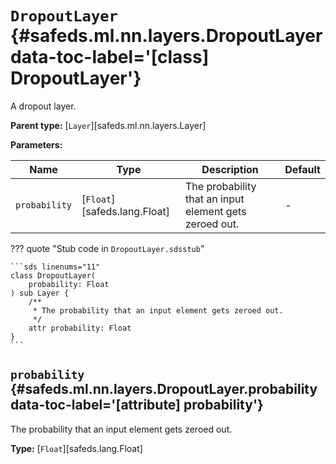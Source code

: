 [//]: # (DO NOT EDIT THIS FILE DIRECTLY. Instead, edit the corresponding stub file and execute `npm run docs:api`.)

# <code class="doc-symbol doc-symbol-class"></code> `DropoutLayer` {#safeds.ml.nn.layers.DropoutLayer data-toc-label='[class] DropoutLayer'}

A dropout layer.

**Parent type:** [`Layer`][safeds.ml.nn.layers.Layer]

**Parameters:**

| Name | Type | Description | Default |
|------|------|-------------|---------|
| `probability` | [`Float`][safeds.lang.Float] | The probability that an input element gets zeroed out. | - |

??? quote "Stub code in `DropoutLayer.sdsstub`"

    ```sds linenums="11"
    class DropoutLayer(
        probability: Float
    ) sub Layer {
        /**
         * The probability that an input element gets zeroed out.
         */
        attr probability: Float
    }
    ```

## <code class="doc-symbol doc-symbol-attribute"></code> `probability` {#safeds.ml.nn.layers.DropoutLayer.probability data-toc-label='[attribute] probability'}

The probability that an input element gets zeroed out.

**Type:** [`Float`][safeds.lang.Float]
